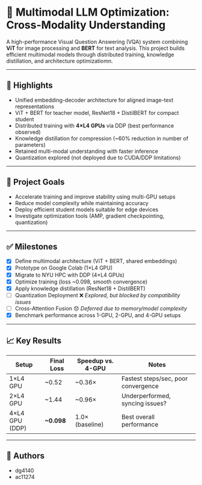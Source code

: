 # 🧠 Multimodal LLM Optimization: Cross-Modality Understanding

A high-performance Visual Question Answering (VQA) system combining **ViT** for image processing and **BERT** for text analysis. This project builds efficient multimodal models through distributed training, knowledge distillation, and architecture optimizatiomn.

---

## 🚀 Highlights

- Unified embedding-decoder architecture for aligned image-text representations
- ViT + BERT for teacher model, ResNet18 + DistilBERT for compact student
- Distributed training with **4×L4 GPUs** via DDP (best performance observed)
- Knowledge distillation for compression (~60% reduction in number of parameters)
- Retained multi-modal understanding with faster inference
- Quantization explored (not deployed due to CUDA/DDP limitations)

---

## 🎯 Project Goals

- Accelerate training and improve stability using multi-GPU setups
- Reduce model complexity while maintaining accuracy
- Deploy efficient student models suitable for edge devices
- Investigate optimization tools (AMP, gradient checkpointing, quantization)

---

## ✅ Milestones

- [x] Define multimodal architecture (ViT + BERT, shared embeddings)
- [x] Prototype on Google Colab (1×L4 GPU)
- [x] Migrate to NYU HPC with DDP (4×L4 GPUs)
- [x] Optimize training (loss ~0.098, smooth convergence)
- [x] Apply knowledge distillation (ResNet18 + DistilBERT)
- [ ] Quantization Deployment ❌ *Explored, but blocked by compatibility issues*
- [ ] Cross-Attention Fusion 😞 *Deferred due to memory/model complexity*
- [x] Benchmark performance across 1-GPU, 2-GPU, and 4-GPU setups

---

## 📈 Key Results

| Setup         | Final Loss | Speedup vs. 4-GPU | Notes                      |
|---------------|------------|-------------------|----------------------------|
| 1×L4 GPU       | ~0.52      | ~0.36×            | Fastest steps/sec, poor convergence |
| 2×L4 GPU       | ~1.44      | ~0.96×            | Underperformed, syncing issues? |
| 4×L4 GPU (DDP) | **~0.098** | 1.0× (baseline)   | Best overall performance   |

---

## 🙌 Authors

- dg4140 
- ac11274
